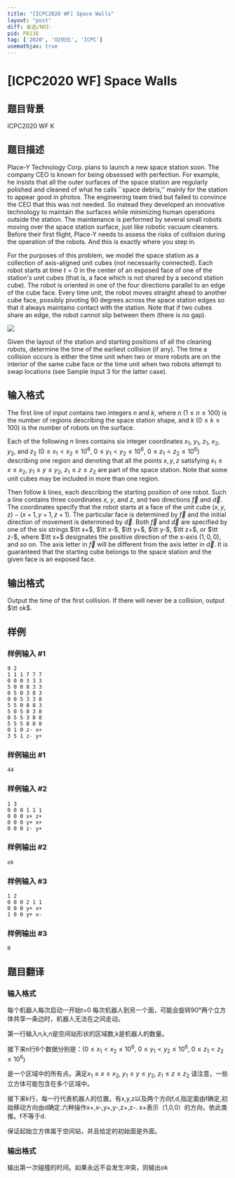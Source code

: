 ```yaml
---
title: "[ICPC2020 WF] Space Walls"
layout: "post"
diff: 省选/NOI-
pid: P8138
tag: ['2020', 'O2优化', 'ICPC']
usemathjax: true
---
```


# [ICPC2020 WF] Space Walls
## 题目背景

ICPC2020 WF K
## 题目描述

Place-Y Technology Corp. plans to launch a new space station soon. The company
CEO is known for being obsessed with perfection. For example, he insists that all
the outer surfaces of the space station are regularly polished and cleaned of
what he calls ``space debris,'' mainly for the station to appear good in photos.
The engineering team tried but failed to convince the CEO that this was not needed. So instead they
developed an innovative technology to maintain the surfaces while minimizing human
operations outside the station. The maintenance is performed by several
small robots moving over the space station surface, just like robotic
vacuum cleaners. Before their first flight, Place-Y needs to assess the risks of
collision during the operation of the robots. And this is exactly where you step
in.

For the purposes of this problem, we model the space station as a collection of
axis-aligned unit cubes (not necessarily connected). Each robot starts at time $t=0$ in the center of an exposed face
of one of the station's unit cubes (that is, a face which is not shared by a second station
cube). The robot is oriented in one of the four directions parallel to an edge of the cube face.
Every time unit, the robot moves straight ahead to another cube face, possibly
pivoting $90$ degrees across the space station edges so that it always maintains
contact with the station.  Note that if two cubes share an edge, the robot cannot
slip between them (there is no gap).

![](https://cdn.luogu.com.cn/upload/image_hosting/sh28cno8.png)

Given the layout of the station and starting
positions of all the cleaning robots, determine the time of the earliest collision (if any).  The time a collision occurs is either the time unit when two or more robots are on the interior of the same cube
face or the time unit when two robots attempt to swap locations (see Sample Input 3 for the
latter case).
## 输入格式

The first line of input contains two integers $n$ and $k$, where $n$
($1 \le n \le 100$) is the number of regions describing the space station shape,
and $k$ ($0 \le k \le 100$) is the number of robots on the surface.

Each of the following $n$ lines contains six integer coordinates $x_1$, $y_1$, $z_1$,
$x_2$, $y_2$, and $z_2$ ($0 \le x_1 < x_2 \le 10^6$, $0 \le y_1 < y_2 \le 10^6$,
$0 \le z_1 < z_2 \le 10^6$) describing one region and denoting that all the points
$x,y,z$ satisfying $x_1 \le x \le x_2$, $y_1 \le y \le y_2$,
$z_1 \le z \le z_2$ are part of the space station. Note that some
unit cubes may be included in more than one region.

Then follow $k$ lines, each describing the starting position of one robot.  Such
a line contains three coordinates $x$, $y$, and $z$, and two directions $\vec{f}$
and $\vec{d}$. The coordinates specify that the robot starts at a face of the
unit cube $(x,y,z) - (x+1,y+1,z+1)$. The particular face is determined by
$\vec{f}$ and the initial direction of movement is determined by $\vec{d}$.
Both $\vec{f}$ and $\vec{d}$ are specified by one of the six strings $\tt x+$, $\tt x-$, $\tt y+$,
$\tt y-$, $\tt z+$, or $\tt z-$, where $\tt x+$ designates the positive direction
of the x-axis $(1,0,0)$, and so on. The axis letter in $\vec{f}$ will be different
from the axis letter in $\vec{d}$. It is guaranteed that the starting cube
belongs to the space station and the given face is an exposed face.
## 输出格式

Output the time of the first collision. If there will never be a collision,
output $\tt ok$.
## 样例

### 样例输入 #1
```
9 2
1 1 1 7 7 7
0 0 0 3 3 3
5 0 0 8 3 3
0 5 0 3 8 3
0 0 5 3 3 8
5 5 0 8 8 3
5 0 5 8 3 8
0 5 5 3 8 8
5 5 5 8 8 8
0 1 0 z- x+
3 5 1 z- y+
```
### 样例输出 #1
```
44
```
### 样例输入 #2
```
1 3
0 0 0 1 1 1
0 0 0 x+ z+
0 0 0 y+ x+
0 0 0 z- y+
```
### 样例输出 #2
```
ok
```
### 样例输入 #3
```
1 2
0 0 0 2 1 1
0 0 0 y+ x+
1 0 0 y+ x-
```
### 样例输出 #3
```
0
```
## 题目翻译

### 输入格式

每个机器人每次启动一开始t=0
每次机器人到另一个面，可能会旋转90°两个立方体共享一条边时，机器人无法在之间走动。

第一行输入n,k,n是空间站形状的区域数,k是机器人的数量。

接下来n行6个数据分别是：($0 \le x_1 < x_2 \le 10^6$, $0 \le y_1 < y_2 \le 10^6$,
$0 \le z_1 < z_2 \le 10^6$) 

是一个区域中的所有点。满足$x_1 \le x \le x_2$, $y_1 \le y \le y_2$,
$z_1 \le z \le z_2$
请注意，一些立方体可能包含在多个区域中。

接下来k行，每一行代表机器人的位置。有x,y,z以及两个方向f,d,指定面由f确定,初始移动方向由d确定.六种操作x+,x-,y+,y-,z+,z-.
x+表示（1,0,0）的方向，依此类推。f不等于d.

保证起始立方体属于空间站，并且给定的初始面是外面。

### 输出格式
输出第一次碰撞的时间。如果永远不会发生冲突，则输出ok
